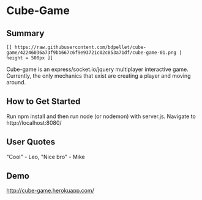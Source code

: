 # Cube-Game #
 
## Summary ##
	[[ https://raw.githubusercontent.com/bdpellet/cube-game/42246036a73f9bb667c6f9e93721c02c853a71df/cube-game-01.png | height = 500px ]]
  Cube-game is an express/socket.io/jquery multiplayer interactive game. Currently, the only mechanics that exist are creating a player and moving around.

## How to Get Started ##
  Run npm install and then run node (or nodemon) with server.js. Navigate to http://localhost:8080/

## User Quotes ##
  "Cool" - Leo, "Nice bro" - Mike

## Demo ##
  http://cube-game.herokuapp.com/
